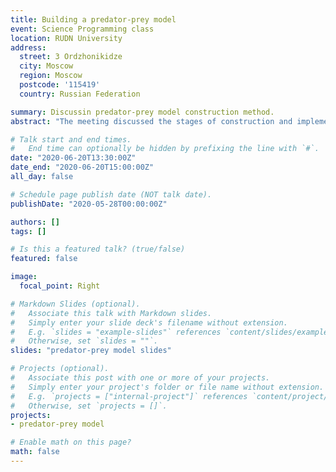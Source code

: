 ```yaml
---
title: Building a predator-prey model
event: Science Programming class
location: RUDN University
address: 
  street: 3 Ordzhonikidze
  city: Moscow
  region: Moscow
  postcode: '115419'
  country: Russian Federation

summary: Discussin predator-prey model construction method.
abstract: "The meeting discussed the stages of construction and implementation of the Predator-Prey model."

# Talk start and end times.
#   End time can optionally be hidden by prefixing the line with `#`.
date: "2020-06-20T13:30:00Z"
date_end: "2020-06-20T15:00:00Z"
all_day: false

# Schedule page publish date (NOT talk date).
publishDate: "2020-05-28T00:00:00Z"

authors: []
tags: []

# Is this a featured talk? (true/false)
featured: false

image:
  focal_point: Right

# Markdown Slides (optional).
#   Associate this talk with Markdown slides.
#   Simply enter your slide deck's filename without extension.
#   E.g. `slides = "example-slides"` references `content/slides/example-slides.md`.
#   Otherwise, set `slides = ""`.
slides: "predator-prey model slides"

# Projects (optional).
#   Associate this post with one or more of your projects.
#   Simply enter your project's folder or file name without extension.
#   E.g. `projects = ["internal-project"]` references `content/project/deep-learning/index.md`.
#   Otherwise, set `projects = []`.
projects:
- predator-prey model

# Enable math on this page?
math: false
---
```

